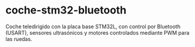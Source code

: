 # coche-stm32-bluetooth
Coche teledirigido con la placa base STM32L, con control por Bluetooth (USART), sensores ultrasónicos y motores controlados mediante PWM para las ruedas.
